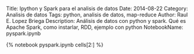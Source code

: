 Title: Ipython y Spark para el analisis de datos
Date: 2014-08-22
Category: Analisis de datos
Tags: python, analisis de datos, map-reduce
Author: Raul E. Lopez Briega
Description: Análisis de datos con python y spark. Qué es Apache Spark, como instarlar, RDD, ejemplo con python
NotebookName: pyspark.ipynb

{% notebook pyspark.ipynb cells[2:] %}

